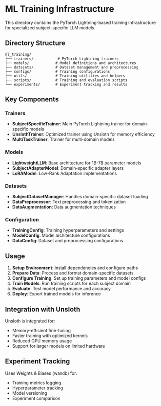 # ML Training Infrastructure

This directory contains the PyTorch Lightning-based training infrastructure for specialized subject-specific LLM models.

## Directory Structure

```
ml_training/
├── trainers/           # PyTorch Lightning trainers
├── models/            # Model definitions and architectures
├── datasets/          # Dataset management and preprocessing
├── configs/           # Training configurations
├── utils/             # Training utilities and helpers
├── scripts/           # Training and evaluation scripts
└── experiments/       # Experiment tracking and results
```

## Key Components

### Trainers
- **SubjectSpecificTrainer**: Main PyTorch Lightning trainer for domain-specific models
- **UnslothTrainer**: Optimized trainer using Unsloth for memory efficiency
- **MultiTaskTrainer**: Trainer for multi-domain models

### Models
- **LightweightLLM**: Base architecture for 1B-7B parameter models
- **SubjectAdapterModel**: Domain-specific adapter layers
- **LoRAModel**: Low-Rank Adaptation implementations

### Datasets
- **SubjectDatasetManager**: Handles domain-specific dataset loading
- **DataPreprocessor**: Text preprocessing and tokenization
- **DataAugmentation**: Data augmentation techniques

### Configuration
- **TrainingConfig**: Training hyperparameters and settings
- **ModelConfig**: Model architecture configurations
- **DataConfig**: Dataset and preprocessing configurations

## Usage

1. **Setup Environment**: Install dependencies and configure paths
2. **Prepare Data**: Process and format domain-specific datasets
3. **Configure Training**: Set up training parameters and model configs
4. **Train Models**: Run training scripts for each subject domain
5. **Evaluate**: Test model performance and accuracy
6. **Deploy**: Export trained models for inference

## Integration with Unsloth

Unsloth is integrated for:
- Memory-efficient fine-tuning
- Faster training with optimized kernels
- Reduced GPU memory usage
- Support for larger models on limited hardware

## Experiment Tracking

Uses Weights & Biases (wandb) for:
- Training metrics logging
- Hyperparameter tracking
- Model versioning
- Experiment comparison
